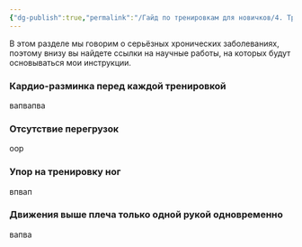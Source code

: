 ```yaml
---
{"dg-publish":true,"permalink":"/Гайд по тренировкам для новичков/4. Тренировки при хронических заболеваниях/1. Гипертония и тренировки/"}
---
```




В этом разделе мы говорим о серьёзных хронических заболеваниях, поэтому внизу вы найдете ссылки на научные работы, на которых будут основываться мои инструкции.

### Кардио-разминка перед каждой тренировкой

вапвапва

### Отсутствие перегрузок

оор

### Упор на тренировку ног

впвап


### Движения выше плеча только одной рукой одновременно

вапва